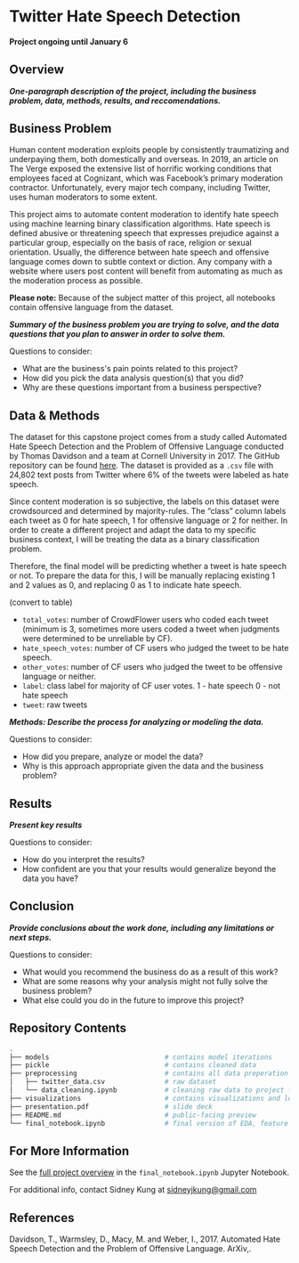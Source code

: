 # Twitter Hate Speech Detection
#### Project ongoing until January 6

## Overview
***One-paragraph description of the project, including the business problem, data, methods, results, and reccomendations.***


## Business Problem
Human content moderation exploits people by consistently traumatizing and underpaying them, both domestically and overseas. In 2019, an article on The Verge exposed the extensive list of horrific working conditions that employees faced at Cognizant, which was Facebook’s primary moderation contractor. Unfortunately, every major tech company, including Twitter, uses human moderators to some extent. 

This project aims to automate content moderation to identify hate speech using machine learning binary classification algorithms. Hate speech is defined abusive or threatening speech that expresses prejudice against a particular group, especially on the basis of race, religion or sexual orientation. Usually, the difference between hate speech and offensive language comes down to subtle context or diction. Any company with a website where users post content will benefit from automating as much as the moderation process as possible.

**Please note:** Because of the subject matter of this project, all notebooks contain offensive language from the dataset.

***Summary of the business problem you are trying to solve, and the data questions that you plan to answer in order to solve them.***

Questions to consider:
- What are the business's pain points related to this project?
- How did you pick the data analysis question(s) that you did?
- Why are these questions important from a business perspective?

## Data & Methods
The dataset for this capstone project comes from a study called Automated Hate Speech Detection and the Problem of Offensive Language  conducted by Thomas Davidson and a team at Cornell University in 2017. The GitHub repository can be found [here](https://github.com/t-davidson/hate-speech-and-offensive-language). The dataset is provided as a `.csv` file with 24,802 text posts from Twitter where 6% of the tweets were labeled as hate speech. 

Since content moderation is so subjective, the labels on this dataset were crowdsourced and determined by majority-rules. The “class” column labels each tweet as 0 for hate speech, 1 for offensive language or 2 for neither. In order to create a different project and adapt the data to my specific business context, I will be treating the data as a binary classification problem. 

Therefore, the final model will be predicting whether a tweet is hate speech or not. To prepare the data for this, I will be manually replacing existing 1 and 2 values as 0, and replacing 0 as 1 to indicate hate speech.

(convert to table)
- `total_votes`: number of CrowdFlower users who coded each tweet (minimum is 3, sometimes more users coded a tweet when judgments were determined to be unreliable by CF).
- `hate_speech_votes`: number of CF users who judged the tweet to be hate speech.
- `other_votes`: number of CF users who judged the tweet to be offensive language or neither.
- `label`: class label for majority of CF user votes. 1 - hate speech 0 - not hate speech
- `tweet`: raw tweets

***Methods: Describe the process for analyzing or modeling the data.***

Questions to consider:
- How did you prepare, analyze or model the data?
- Why is this approach appropriate given the data and the business problem?

## Results
***Present key results***

Questions to consider:
- How do you interpret the results?
- How confident are you that your results would generalize beyond the data you have?

## Conclusion
***Provide conclusions about the work done, including any limitations or next steps.***

Questions to consider:
- What would you recommend the business do as a result of this work?
- What are some reasons why your analysis might not fully solve the business problem?
- What else could you do in the future to improve this project?

## Repository Contents
```bash
.
├── models                             # contains model iterations
├── pickle                             # contains cleaned data
├── preprocessing                      # contains all data preperation iterations and EDA notebooks
│   ├── twitter_data.csv               # raw dataset
│   └── data_cleaning.ipynb            # cleaning raw data to project format
├── visualizations                     # contains visualizations and local images
├── presentation.pdf                   # slide deck
├── README.md                          # public-facing preview
└── final_notebook.ipynb               # final version of EDA, feature engineering and modeing process
```

## For More Information

See the [full project overview](link) in the `final_notebook.ipynb` Jupyter Notebook.

For additional info, contact Sidney Kung at sidneyjkung@gmail.com

## References

Davidson, T., Warmsley, D., Macy, M. and Weber, I., 2017. Automated Hate Speech Detection and the Problem of Offensive Language. ArXiv,.
